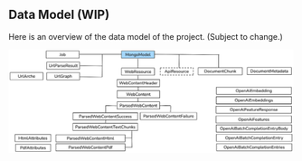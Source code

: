 
## Data Model (WIP)

Here is an overview of the data model of the project. (Subject to change.)

<div 
  style="display: flex; flex-direction: column; align-items: center; justify-content: center; gap: 20px;"
>
<img src="../../../../docs/airflow-backend-architecture-data-model-v1.png" width="900px" alt="Workflows UI">
</div>


